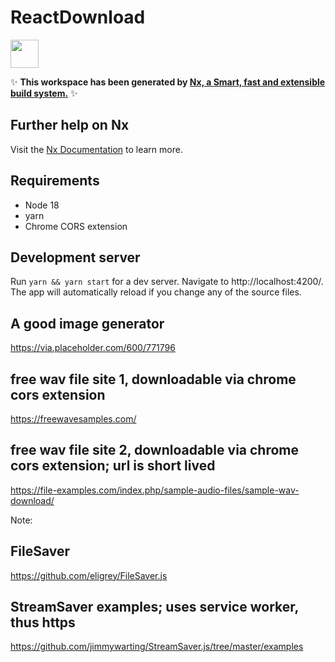 # ReactDownload

<a alt="Nx logo" href="https://nx.dev" target="_blank" rel="noreferrer"><img src="https://raw.githubusercontent.com/nrwl/nx/master/images/nx-logo.png" width="45"></a>

✨ **This workspace has been generated by [Nx, a Smart, fast and extensible build system.](https://nx.dev)** ✨

## Further help on Nx

Visit the [Nx Documentation](https://nx.dev) to learn more.

## Requirements

- Node 18
- yarn
- Chrome CORS extension

## Development server

Run `yarn && yarn start` for a dev server. Navigate to http://localhost:4200/. The app will automatically reload if you change any of the source files.

## A good image generator

https://via.placeholder.com/600/771796

## free wav file site 1, downloadable via chrome cors extension

https://freewavesamples.com/

## free wav file site 2, downloadable via chrome cors extension; url is short lived

https://file-examples.com/index.php/sample-audio-files/sample-wav-download/

Note: <audio> player by default skip cors check, so playback is usually smooth. But fetch goes through cors checking first, so Chrome CORS extension is needed if servers are not configured right on CORS.

## FileSaver

https://github.com/eligrey/FileSaver.js

## StreamSaver examples; uses service worker, thus https

https://github.com/jimmywarting/StreamSaver.js/tree/master/examples
